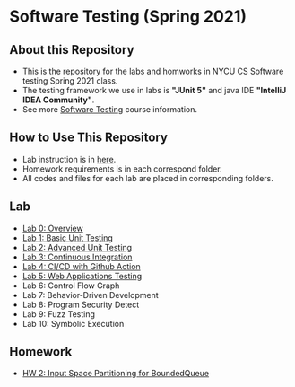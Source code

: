 # Software Testing (Spring 2021)

## About this Repository
* This is the repository for the labs and homworks in NYCU CS Software testing Spring 2021 class.
* The testing framework we use in labs is **"JUnit 5"** and java IDE **"IntelliJ IDEA Community"**.
* See more [Software Testing](https://timetable.nycu.edu.tw/?r=main/crsoutline&Acy=109&Sem=2&CrsNo=5259) course information.
## How to Use This Repository
* Lab instruction is in [here](https://github.com/iasthc/NYCU-Software-Testing-2021).
* Homework requirements is in each correspond folder.
* All codes and files for each lab are placed in corresponding folders.

## Lab
* [Lab 0: Overview](https://docs.google.com/presentation/d/1WVK-TsvQ5f8olP7W1IuccaMFKDHiN1K8RDgCsA_h_Iw/edit#slide=id.gc30df76373_2_0) 
* [Lab 1: Basic Unit Testing](https://docs.google.com/presentation/d/1q7dzQnb7pkvxZAGmf5MuNIDczFPW8bG-9UiUj-2PyyQ/edit) 
* [Lab 2: Advanced Unit Testing](https://docs.google.com/presentation/d/1r1nXqYkO_PfUxu9YHVjSdmoTndUk-EVPsQRAMWvVIBg/edit)
* [Lab 3: Continuous Integration](https://docs.google.com/presentation/d/1nCeM_v2-DiYGjK8sqL4o4LhdaGvAY-AaUDhDTkLGoT8/edit) 
* [Lab 4: CI/CD with Github Action](https://drive.google.com/file/d/1PAZYSFuAbSUWNs3LDwnZgm5eDWj9p8Vt/view)
* [Lab 5: Web Applications Testing](https://docs.google.com/presentation/d/102Y0TxeRAEMtixk2xn45elrbkVlh_K3jgd-7ZAL_DWc/edit#slide=id.gcc44612f25_0_586)
* Lab 6: Control Flow Graph
* Lab 7: Behavior-Driven Development
* Lab 8: Program Security Detect 
* Lab 9: Fuzz Testing 
* Lab 10: Symbolic Execution 

## Homework
* [HW 2: Input Space Partitioning for BoundedQueue](https://github.com/Yunyung/Software-Testing-NYCU-2021/tree/main/Homework/HW2)
